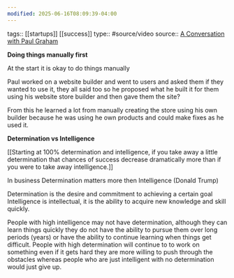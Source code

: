 ```yaml
---
modified: 2025-06-16T08:09:39-04:00
---
```

tags:: [[startups]] [[success]]
type:: #source/video 
source:: [A Conversation with Paul Graham](https://www.youtube.com/watch?v=4WO5kJChg3w&t=0s)


**Doing things manually first**

At the start it is okay to do things manually

Paul worked on a website builder and went to users and asked them if they wanted to use it, they all said too so he proposed what he built it for them using his website store builder and then gave them the site?

From this he learned a lot from manually creating the store using his own builder because he was using he own products and could make fixes as he used it.

**Determination vs Intelligence**

[[Starting at 100% determination and intelligence, if you take away a little determination that chances of success decrease dramatically more than if you were to take away intelligence.]]

In business Determination matters more then Intelligence (Donald Trump)

Determination is the desire and commitment to achieving a certain goal
Intelligence is intellectual, it is the ability to acquire new knowledge and skill quickly.

People with high intelligence may not have determination, although they can learn things quickly they do not have the ability to pursue them over long periods (years) or have the ability to continue learning when things get difficult.
People with high determination will continue to to work on something even if it gets hard they are more willing to push through the obstacles whereas people who are just intelligent with no determination would just give up.